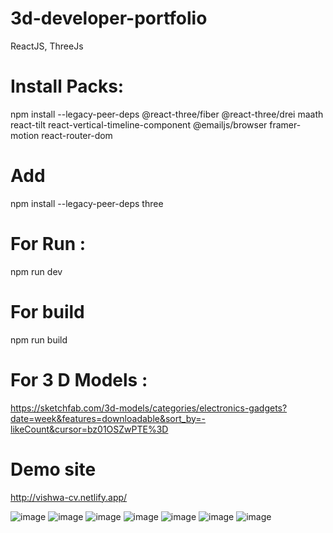# 3d-developer-portfolio
 ReactJS, ThreeJs

# Install Packs:
npm install --legacy-peer-deps @react-three/fiber @react-three/drei maath react-tilt react-vertical-timeline-component @emailjs/browser framer-motion react-router-dom

# Add
npm install --legacy-peer-deps three

# For Run :
npm run dev

# For build
npm run build

# For 3 D Models :
https://sketchfab.com/3d-models/categories/electronics-gadgets?date=week&features=downloadable&sort_by=-likeCount&cursor=bz01OSZwPTE%3D


# Demo site
http://vishwa-cv.netlify.app/

![image](https://user-images.githubusercontent.com/66408627/236393203-ee97ccd6-da71-42a9-af5a-6a9dc4f5b761.png)
![image](https://user-images.githubusercontent.com/66408627/236393229-eea886ab-c985-451d-bbd4-6ac068a6876b.png)
![image](https://user-images.githubusercontent.com/66408627/236393258-363c7f8b-f156-49d9-b5f8-6792a61e1f5f.png)
![image](https://user-images.githubusercontent.com/66408627/236393278-722b553c-2672-4cf3-9238-798b45d7faea.png)
![image](https://user-images.githubusercontent.com/66408627/236393293-1b0c6d58-5da0-4870-a424-89c4d78c07c4.png)
![image](https://user-images.githubusercontent.com/66408627/236393310-fae29562-0d98-49b6-ae7a-18957f6ef5eb.png)
![image](https://user-images.githubusercontent.com/66408627/236393315-8291ac55-5f1d-4d1c-b834-8e09cec7309e.png)
